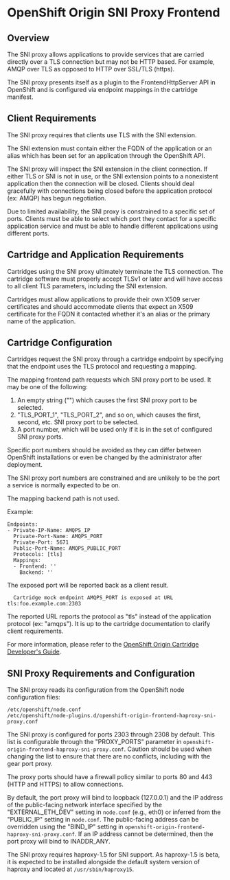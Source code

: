 # OpenShift Origin SNI Proxy Frontend

## Overview

The SNI proxy allows applications to provide services that are carried
directly over a TLS connection but may not be HTTP based.  For
example, AMQP over TLS as opposed to HTTP over SSL/TLS (https).

The SNI proxy presents itself as a plugin to the FrontendHttpServer
API in OpenShift and is configured via endpoint mappings in the
cartridge manifest.


## Client Requirements

The SNI proxy requires that clients use TLS with the SNI extension.

The SNI extension must contain either the FQDN of the application or
an alias which has been set for an application through the OpenShift
API.

The SNI proxy will inspect the SNI extension in the client connection.
If either TLS or SNI is not in use, or the SNI extension points to a
nonexistent application then the connection will be closed.  Clients
should deal gracefully with connections being closed before the
application protocol (ex: AMQP) has begun negotiation.

Due to limited availability, the SNI proxy is constrained to a specific
set of ports.  Clients must be able to select which port they contact
for a specific application service and must be able to handle
different applications using different ports.


## Cartridge and Application Requirements

Cartridges using the SNI proxy ultimately terminate the TLS
connection.  The cartridge software must properly accept TLSv1 or
later and will have access to all client TLS parameters, including the
SNI extension.

Cartridges must allow applications to provide their own X509 server
certificates and should accommodate clients that expect an X509
certificate for the FQDN it contacted whether it's an alias or the
primary name of the application.


## Cartridge Configuration

Cartridges request the SNI proxy through a cartridge endpoint by
specifying that the endpoint uses the TLS protocol and requesting a
mapping.

The mapping frontend path requests which SNI proxy port to be used.  It may be one of the following:

 1. An empty string ("") which causes the first SNI proxy port to be selected.
 1. "TLS_PORT_1", "TLS_PORT_2", and so on, which causes the first, second, etc. SNI proxy port to be selected.
 1. A port number, which will be used only if it is in the set of configured SNI proxy ports.

Specific port numbers should be avoided as they can differ between
OpenShift installations or even be changed by the administrator after
deployment.

The SNI proxy port numbers are constrained and are unlikely to be the
port a service is normally expected to be on.

The mapping backend path is not used.

Example:
```
Endpoints:
- Private-IP-Name: AMQPS_IP
  Private-Port-Name: AMQPS_PORT
  Private-Port: 5671
  Public-Port-Name: AMQPS_PUBLIC_PORT
  Protocols: [tls]
  Mappings:
  - Frontend: ''
    Backend: ''
```

The exposed port will be reported back as a client result.
```
  Cartridge mock endpoint AMQPS_PORT is exposed at URL tls:foo.example.com:2303
```

The reported URL reports the protocol as "tls" instead of the
application protocol (ex: "amqps").  It is up to the cartridge
documentation to clarify client requirements.

For more information, please refer to the [OpenShift Origin Cartridge Developer's Guide](http://openshift.github.io/documentation/oo_cartridge_developers_guide.html).


## SNI Proxy Requirements and Configuration

The SNI proxy reads its configuration from the OpenShift node
configuration files:
```
/etc/openshift/node.conf
/etc/openshift/node-plugins.d/openshift-origin-frontend-haproxy-sni-proxy.conf
```

The SNI proxy is configured for ports 2303 through 2308 by default.
This list is configurable through the "PROXY_PORTS" parameter in
`openshift-origin-frontend-haproxy-sni-proxy.conf`.  Caution should be
used when changing the list to ensure that there are no conflicts,
including with the gear port proxy.

The proxy ports should have a firewall policy similar to ports 80 and
443 (HTTP and HTTPS) to allow connections.

By default, the port proxy will bind to loopback (127.0.0.1) and the IP
address of the public-facing network interface specified by the
"EXTERNAL_ETH_DEV" setting in `node.conf` (e.g., eth0) or inferred from
the "PUBLIC_IP" setting in `node.conf`.  The public-facing address can
be overridden using the "BIND_IP" setting in
`openshift-origin-frontend-haproxy-sni-proxy.conf`.  If an IP address
cannot be determined, then the port proxy will bind to INADDR_ANY.

The SNI proxy requires haproxy-1.5 for SNI support.  As haproxy-1.5 is
beta, it is expected to be installed alongside the default system
version of haproxy and located at `/usr/sbin/haproxy15`.
